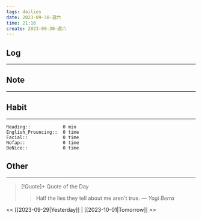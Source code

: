 ```yaml
---
tags: dailies  
date: 2023-09-30-週六
time: 21:10
create: 2023-09-30-週六
---
```


## Log
---

## Note
---

## Habit
---
```
Reading::            0 min
English_Prouncing::  0 time
Facial::             0 time
Nofap::              0 time
BeNice::             0 time

```
## Other
---

> [!Quote]+ Quote of the Day
> > Half the lies they tell about me aren't true.
> — <cite>Yogi Berra</cite>

<< [[2023-09-29|Yesterday]] | [[2023-10-01|Tomorrow]] >>